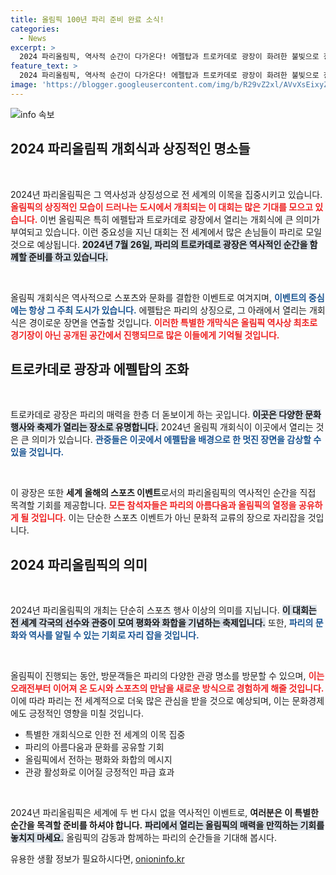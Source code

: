 ```yaml
---
title: 올림픽 100년 파리 준비 완료 소식!
categories:
  - News
excerpt: >
  2024 파리올림픽, 역사적 순간이 다가온다! 에펠탑과 트로카데로 광장이 화려한 불빛으로 장식된 가운데, 올림픽 사상 최초로 센강에서 열릴 개회식이 기대를 모은다. 16일간의 열전이 시작된다!
feature_text: >
  2024 파리올림픽, 역사적 순간이 다가온다! 에펠탑과 트로카데로 광장이 화려한 불빛으로 장식된 가운데, 올림픽 사상 최초로 센강에서 열릴 개회식이 기대를 모은다. 16일간의 열전이 시작된다!
image: 'https://blogger.googleusercontent.com/img/b/R29vZ2xl/AVvXsEixyZcFfHzMRdzZMjFBmAUKJYCLCGyLL1o632UiGVXcaFdKo_bkvkuCioo0uUKlGfBVcT3P84aROyZIXSBEx3Aw5nCQ3pTgDom1WDC4m8eifvWiAmWEEVb4x6G_l8C0QH225ldMjyaFvpxGEBGNO37VmDTDMHGhJPq73UglMfDca1-0aw/s1600/blogspot.png'
---
```


<p><img src="https://blogger.googleusercontent.com/img/b/R29vZ2xl/AVvXsEixyZcFfHzMRdzZMjFBmAUKJYCLCGyLL1o632UiGVXcaFdKo_bkvkuCioo0uUKlGfBVcT3P84aROyZIXSBEx3Aw5nCQ3pTgDom1WDC4m8eifvWiAmWEEVb4x6G_l8C0QH225ldMjyaFvpxGEBGNO37VmDTDMHGhJPq73UglMfDca1-0aw/s1600/blogspot.png" alt="info 속보" /></p>

<h2 data-ke-size="size26">2024 파리올림픽 개회식과 상징적인 명소들</h2>

<p data-ke-size="size16">&nbsp;</p>

<p>2024년 파리올림픽은 그 역사성과 상징성으로 전 세계의 이목을 집중시키고 있습니다. <b><span style="color: #ee2323;">올림픽의 상징적인 모습이 드러나는 도시에서 개최되는 이 대회는 많은 기대를 모으고 있습니다.</span></b> 이번 올림픽은 특히 에펠탑과 트로카데로 광장에서 열리는 개회식에 큰 의미가 부여되고 있습니다. 이런 중요성을 지닌 대회는 전 세계에서 많은 손님들이 파리로 모일 것으로 예상됩니다. <b><span style="background-color: #21538527;">2024년 7월 26일, 파리의 트로카데로 광장은 역사적인 순간을 함께할 준비를 하고 있습니다.</span></b></p>

<p data-ke-size="size16">&nbsp;</p>

<p>올림픽 개회식은 역사적으로 스포츠와 문화를 결합한 이벤트로 여겨지며, <b><span style="color: #1a5490;">이벤트의 중심에는 항상 그 주최 도시가 있습니다.</span></b> 에펠탑은 파리의 상징으로, 그 아래에서 열리는 개회식은 경이로운 장면을 연출할 것입니다. <b><span style="color: #ee2323;">이러한 특별한 개막식은 올림픽 역사상 최초로 경기장이 아닌 공개된 공간에서 진행되므로 많은 이들에게 기억될 것입니다.</span></b> </p>

<h2 data-ke-size="size26">트로카데로 광장과 에펠탑의 조화</h2>

<p data-ke-size="size16">&nbsp;</p>

<p>트로카데로 광장은 파리의 매력을 한층 더 돋보이게 하는 곳입니다. <b><span style="background-color: #21538527;">이곳은 다양한 문화 행사와 축제가 열리는 장소로 유명합니다.</span></b> 2024년 올림픽 개회식이 이곳에서 열리는 것은 큰 의미가 있습니다. <b><span style="color: #1a5490;">관중들은 이곳에서 에펠탑을 배경으로 한 멋진 장면을 감상할 수 있을 것입니다.</span></b></p>

<p data-ke-size="size16">&nbsp;</p>

<p>이 광장은 또한 <b>세계 올해의 스포츠 이벤트</b>로서의 파리올림픽의 역사적인 순간을 직접 목격할 기회를 제공합니다. <b><span style="color: #ee2323;">모든 참석자들은 파리의 아름다움과 올림픽의 열정을 공유하게 될 것입니다.</span></b> 이는 단순한 스포츠 이벤트가 아닌 문화적 교류의 장으로 자리잡을 것입니다. </p>

<h2 data-ke-size="size26">2024 파리올림픽의 의미</h2>

<p data-ke-size="size16">&nbsp;</p>

<p>2024년 파리올림픽의 개최는 단순히 스포츠 행사 이상의 의미를 지닙니다. <b><span style="background-color: #21538527;">이 대회는 전 세계 각국의 선수와 관중이 모여 평화와 화합을 기념하는 축제입니다.</span></b> 또한, <b><span style="color: #1a5490;">파리의 문화와 역사를 알릴 수 있는 기회로 자리 잡을 것입니다.</span></b> </p>

<p data-ke-size="size16">&nbsp;</p>

<p>올림픽이 진행되는 동안, 방문객들은 파리의 다양한 관광 명소를 방문할 수 있으며, <b><span style="color: #ee2323;">이는 오래전부터 이어져 온 도시와 스포츠의 만남을 새로운 방식으로 경험하게 해줄 것입니다.</span></b> 이에 따라 파리는 전 세계적으로 더욱 많은 관심을 받을 것으로 예상되며, 이는 문화경제에도 긍정적인 영향을 미칠 것입니다. </p>

<ul>
    <li>특별한 개회식으로 인한 전 세계의 이목 집중</li>
    <li>파리의 아름다움과 문화를 공유할 기회</li>
    <li>올림픽에서 전하는 평화와 화합의 메시지</li>
    <li>관광 활성화로 이어질 긍정적인 파급 효과</li>
</ul>

<p data-ke-size="size16">&nbsp;</p>

<p>2024년 파리올림픽은 세계에 두 번 다시 없을 역사적인 이벤트로, <b>여러분은 이 특별한 순간을 목격할 준비를 하셔야 합니다.</b> <b><span style="background-color: #21538527;">파리에서 열리는 올림픽의 매력을 만끽하는 기회를 놓치지 마세요.</span></b> 올림픽의 감동과 함께하는 파리의 순간들을 기대해 봅시다.</p>
유용한 생활 정보가 필요하시다면, <a href="https://onioninfo.kr" rel="dofollow">onioninfo.kr</a>


